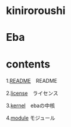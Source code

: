 kiniroroushi
====
# Eba

# contents
1.[README](/README.md)　README

2.[license](/license)　ライセンス

3.[kernel](/kernel)　ebaの中核

4.[module](/module) モジュール




